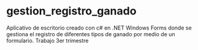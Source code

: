 # gestion_registro_ganado
Aplicativo de escritorio creado con c# en .NET Windows Forms donde se gestiona el registro de diferentes tipos de ganado por medio de un formulario.
Trabajo 3er trimestre
